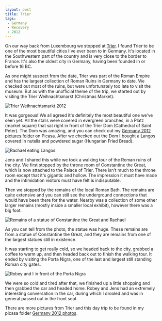 ```yaml
---
layout: post
title: Trier
tags:
 - Germany
 - Recovery
 - 2012
---
```


On our way back from Luxembourg we stopped at [Trier](http://en.wikipedia.org/wiki/Trier).  I found Trier to be one of the most beautiful cities I've ever been to in Germany.  It's located in the Southwestern part of the country and is very close to the border to France.  It's also the oldest city in Germany, having been founded in or before 16 BC.  

As one might suspect from the date, Trier was part of the Roman Empire and has the largest collection of Roman Ruins in Germany to date.  We checked out most of the ruins, but were unfortunately too late to visit the museum.  But as with the unofficial theme of the trip, we started out by visiting the Trier Weihnachtsmarkt (Christmas Market).

![Trier Weihnachtsmarkt 2012](http://dl.dropbox.com/u/21971644/Blog%20Images/Blog%20Pics%20for%20Entries/December%202012/trierweihnachtsmarkt.JPG)

It was gorgeous!  We all agreed it's definitely the most beautiful one we've seen yet.  All the stalls were covered in evergreen branches, in a Platz (market square) that sat right in front of the Trier Dom (Cathedral of Saint Peter).  The Dom was amazing, and you can check out my [Germany 2012 pictures folder](https://picasaweb.google.com/116317282302528753159/Germany2012?authuser=0&authkey=Gv1sRgCIW1nOeuoLfcmAE&feat=directlink) on Picasa.  After we checked out the Dom I bought a Langos covered in nutella and powdered sugar (Hungarian Fried Bread).        

![Rachael eating Langos](http://dl.dropbox.com/u/21971644/Blog%20Images/Blog%20Pics%20for%20Entries/December%202012/hungarianlangos.JPG)

Jens and I shared this while we took a walking tour of the Roman ruins of the city.  We first stopped by the throne room of Constantine the Great, which is now attached to the Palace of Trier.  There isn't much to the throne room except that it's gigantic and hollow.  The impression it must have made and the intimidation visitors must have felt is indisputable.  

Then we stopped by the remains of the local Roman Bath.  The remains are quite extensive and you can still see the underground connections that would have been there for the water.  Nearby was a collection of some other larger remains (mostly inside a smaller local exhibit), however there was a big foot.

![Remains of a statue of Constantine the Great and Rachael](http://dl.dropbox.com/u/21971644/Blog%20Images/Blog%20Pics%20for%20Entries/December%202012/contantinefoottrier.JPG)

As you can tell from the photo, the statue was huge.  These remains are from a statue of Constantine the Great, and they are remains from one of the largest statues still in existence.  

It was starting to get really cold, so we headed back to the city, grabbed a coffee to warm up, and then headed back out to finish the walking tour.  It ended by visiting the Porta Nigra, one of the last and largest still standing Roman city gates.  

![Robey and I in front of the Porta Nigra](http://dl.dropbox.com/u/21971644/Blog%20Images/Blog%20Pics%20for%20Entries/December%202012/trierromangate.JPG)

We were so cold and tired after that, we finished up a little shopping and then grabbed the car and headed home.  Robey and Jens had an extremely interesting conversation in the car, during which I drooled and was in general passed out in the front seat.  

There are more pictures from Trier and this day trip to be found in my picasa folder [Germany 2012 photos](https://picasaweb.google.com/116317282302528753159/Germany2012?authuser=0&authkey=Gv1sRgCIW1nOeuoLfcmAE&feat=directlink).



